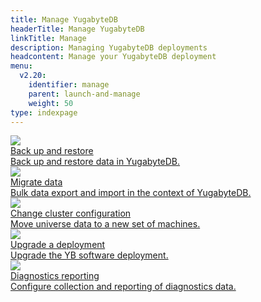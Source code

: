 ```yaml
---
title: Manage YugabyteDB
headerTitle: Manage YugabyteDB
linkTitle: Manage
description: Managing YugabyteDB deployments
headcontent: Manage your YugabyteDB deployment
menu:
  v2.20:
    identifier: manage
    parent: launch-and-manage
    weight: 50
type: indexpage
---
```

<div class="row">
  <div class="col-12 col-md-6 col-lg-12 col-xl-6">
    <a class="section-link icon-offset" href="backup-restore/">
      <div class="head">
        <img class="icon" src="/images/section_icons/manage/backup.png" aria-hidden="true" />
        <div class="title">Back up and restore</div>
      </div>
      <div class="body">
        Back up and restore data in YugabyteDB.
      </div>
    </a>
  </div>

  <div class="col-12 col-md-6 col-lg-12 col-xl-6">
    <a class="section-link icon-offset" href="data-migration/">
      <div class="head">
        <img class="icon" src="/images/section_icons/index/deploy.png" aria-hidden="true" />
        <div class="title">Migrate data</div>
      </div>
      <div class="body">
        Bulk data export and import in the context of YugabyteDB.
      </div>
    </a>
  </div>

  <div class="col-12 col-md-6 col-lg-12 col-xl-6">
    <a class="section-link icon-offset" href="./change-cluster-config/">
      <div class="head">
        <img class="icon" src="/images/section_icons/deploy/enterprise/administer.png" aria-hidden="true" />
        <div class="title">Change cluster configuration</div>
      </div>
      <div class="body">
          Move universe data to a new set of machines.
      </div>
    </a>
  </div>

  <div class="col-12 col-md-6 col-lg-12 col-xl-6">
    <a class="section-link icon-offset" href="./upgrade-deployment/">
      <div class="head">
        <img class="icon" src="/images/section_icons/deploy/enterprise/administer.png" aria-hidden="true" />
        <div class="title">Upgrade a deployment</div>
      </div>
      <div class="body">
          Upgrade the YB software deployment.
      </div>
    </a>
  </div>

  <div class="col-12 col-md-6 col-lg-12 col-xl-6">
    <a class="section-link icon-offset" href="diagnostics-reporting/">
      <div class="head">
        <img class="icon" src="/images/section_icons/manage/diagnostics.png" aria-hidden="true" />
        <div class="title">Diagnostics reporting</div>
      </div>
      <div class="body">
        Configure collection and reporting of diagnostics data.
      </div>
    </a>
  </div>

</div>
